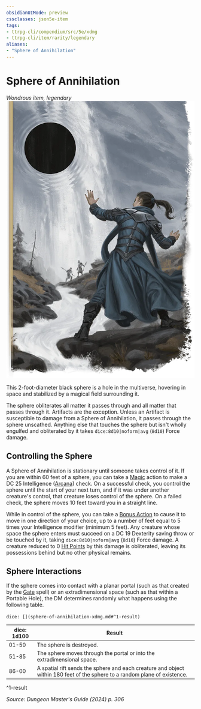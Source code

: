 ```yaml
---
obsidianUIMode: preview
cssclasses: json5e-item
tags:
- ttrpg-cli/compendium/src/5e/xdmg
- ttrpg-cli/item/rarity/legendary
aliases: 
- "Sphere of Annihilation"
---
```

# Sphere of Annihilation
*Wondrous item, legendary*  
![](3-Compendium/items/img/sphere-of-annihilation.webp#right)


This 2-foot-diameter black sphere is a hole in the multiverse, hovering in space and stabilized by a magical field surrounding it.

The sphere obliterates all matter it passes through and all matter that passes through it. Artifacts are the exception. Unless an Artifact is susceptible to damage from a Sphere of Annihilation, it passes through the sphere unscathed. Anything else that touches the sphere but isn't wholly engulfed and obliterated by it takes `dice:8d10|noform|avg` (`8d10`) Force damage.

## Controlling the Sphere

A Sphere of Annihilation is stationary until someone takes control of it. If you are within 60 feet of a sphere, you can take a [Magic](3-Compendium/rules/actions.md#Magic) action to make a DC 25 Intelligence ([Arcana](3-Compendium/rules/skills.md#Arcana)) check. On a successful check, you control the sphere until the start of your next turn, and if it was under another creature's control, that creature loses control of the sphere. On a failed check, the sphere moves 10 feet toward you in a straight line.

While in control of the sphere, you can take a [Bonus Action](3-Compendium/rules/variant-rules/bonus-action-xphb.md) to cause it to move in one direction of your choice, up to a number of feet equal to 5 times your Intelligence modifier (minimum 5 feet). Any creature whose space the sphere enters must succeed on a DC 19 Dexterity saving throw or be touched by it, taking `dice:8d10|noform|avg` (`8d10`) Force damage. A creature reduced to 0 [Hit Points](3-Compendium/rules/variant-rules/hit-points-xphb.md) by this damage is obliterated, leaving its possessions behind but no other physical remains.

## Sphere Interactions

If the sphere comes into contact with a planar portal (such as that created by the [Gate](3-Compendium/spells/gate-xphb.md) spell) or an extradimensional space (such as that within a Portable Hole), the DM determines randomly what happens using the following table.

`dice: [](sphere-of-annihilation-xdmg.md#^1-result)`

| dice: 1d100 | Result |
|-------------|--------|
| 01-50 | The sphere is destroyed. |
| 51-85 | The sphere moves through the portal or into the extradimensional space. |
| 86-00 | A spatial rift sends the sphere and each creature and object within 180 feet of the sphere to a random plane of existence. |
^1-result

*Source: Dungeon Master's Guide (2024) p. 306*